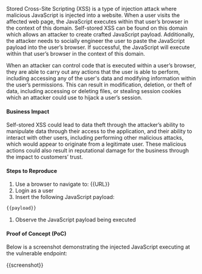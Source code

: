Stored Cross-Site Scripting (XSS) is a type of injection attack where malicious JavaScript is injected into a website. When a user visits the affected web page, the JavaScript executes within that user’s browser in the context of this domain. Self-stored XSS can be found on this domain which allows an attacker to create crafted JavaScript payload. Additionally, the attacker needs to socially engineer the user to paste the JavaScript payload into the user’s browser. If successful, the JavaScript will execute within that user’s browser in the context of this domain.

When an attacker can control code that is executed within a user’s browser, they are able to carry out any actions that the user is able to perform, including accessing any of the user's data and modifying information within the user’s permissions. This can result in modification, deletion, or theft of data, including accessing or deleting files, or stealing session cookies which an attacker could use to hijack a user’s session.

#### Business Impact

Self-stored XSS could lead to data theft through the attacker’s ability to manipulate data through their access to the application, and their ability to interact with other users, including performing other malicious attacks, which would appear to originate from a legitimate user. These malicious actions could also result in reputational damage for the business through the impact to customers’ trust.

#### Steps to Reproduce

1. Use a browser to navigate to: {{URL}}
1. Login as a user
1. Insert the following JavaScript payload:

```JavaScript
{{payload}}
```

1. Observe the JavaScript payload being executed

#### Proof of Concept (PoC)

Below is a screenshot demonstrating the injected JavaScript executing at the vulnerable endpoint:

{{screenshot}}
